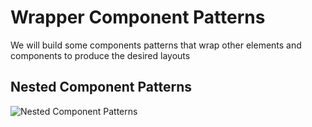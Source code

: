 # Wrapper Component Patterns

We will build some components patterns that wrap other elements and components to produce the desired layouts

## Nested Component Patterns

![Nested Component Patterns]()
